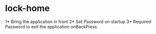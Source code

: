 # lock-home

1*  Bring the application in front 
2*  Set Password on startup
3*  Required Password to exit the application onBackPress
